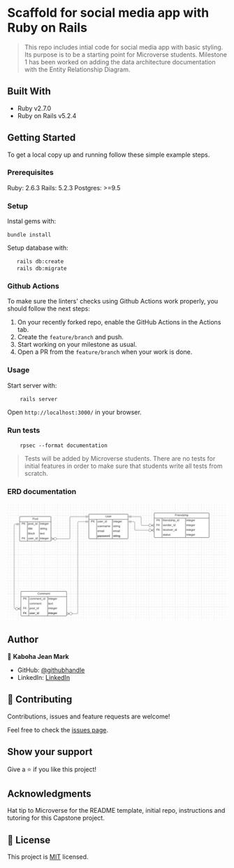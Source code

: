 # Scaffold for social media app with Ruby on Rails

> This repo includes intial code for social media app with basic styling. Its purpose is to be a starting point for Microverse students.
Milestone 1 has been worked on adding the data architecture documentation with the Entity Relationship Diagram.

## Built With

- Ruby v2.7.0
- Ruby on Rails v5.2.4

## Getting Started

To get a local copy up and running follow these simple example steps.

### Prerequisites

Ruby: 2.6.3
Rails: 5.2.3
Postgres: >=9.5

### Setup

Instal gems with:

```
bundle install
```

Setup database with:

```
   rails db:create
   rails db:migrate
```

### Github Actions

To make sure the linters' checks using Github Actions work properly, you should follow the next steps:

1. On your recently forked repo, enable the GitHub Actions in the Actions tab.
2. Create the `feature/branch` and push.
3. Start working on your milestone as usual.
4. Open a PR from the `feature/branch` when your work is done.


### Usage

Start server with:

```
    rails server
```

Open `http://localhost:3000/` in your browser.

### Run tests

```
    rpsec --format documentation
```

> Tests will be added by Microverse students. There are no tests for initial features in order to make sure that students write all tests from scratch.

### ERD documentation

![screenshot](docs/ERD.png)

## Author

👤 **Kaboha Jean Mark**

- GitHub: [@githubhandle](https://github.com/KabohaJeanMark)
- LinkedIn: [LinkedIn](https://www.linkedin.com/in/jean-mark-kaboha-software-engineer/)

## 🤝 Contributing

Contributions, issues and feature requests are welcome!

Feel free to check the [issues page](https://github.com/KabohaJeanMark/ror-social-scaffold/issues/).

## Show your support

Give a ⭐️ if you like this project!

## Acknowledgments

Hat tip to Microverse for the README template, initial repo, instructions and tutoring for this Capstone project.

## 📝 License

This project is [MIT](./LICENSE) licensed.

